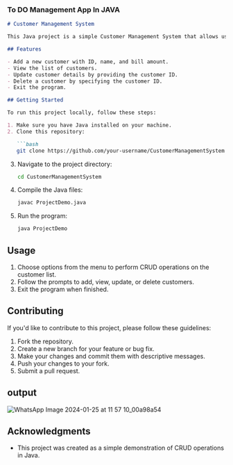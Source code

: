 ### To DO Management App In JAVA
```markdown
# Customer Management System

This Java project is a simple Customer Management System that allows users to perform CRUD (Create, Read, Update, Delete) operations on a list of customers.

## Features

- Add a new customer with ID, name, and bill amount.
- View the list of customers.
- Update customer details by providing the customer ID.
- Delete a customer by specifying the customer ID.
- Exit the program.

## Getting Started

To run this project locally, follow these steps:

1. Make sure you have Java installed on your machine.
2. Clone this repository:

   ```bash
   git clone https://github.com/your-username/CustomerManagementSystem.git
   ```

3. Navigate to the project directory:

   ```bash
   cd CustomerManagementSystem
   ```

4. Compile the Java files:

   ```bash
   javac ProjectDemo.java
   ```

5. Run the program:

   ```bash
   java ProjectDemo
   ```

## Usage

1. Choose options from the menu to perform CRUD operations on the customer list.
2. Follow the prompts to add, view, update, or delete customers.
3. Exit the program when finished.

## Contributing

If you'd like to contribute to this project, please follow these guidelines:

1. Fork the repository.
2. Create a new branch for your feature or bug fix.
3. Make your changes and commit them with descriptive messages.
4. Push your changes to your fork.
5. Submit a pull request.

## output

![WhatsApp Image 2024-01-25 at 11 57 10_00a98a54](https://github.com/OpAbhiG/TodoAppInJAVA/assets/110295591/78efb319-77e7-4344-ae76-6e695cdcdbef)


## Acknowledgments

- This project was created as a simple demonstration of CRUD operations in Java.
